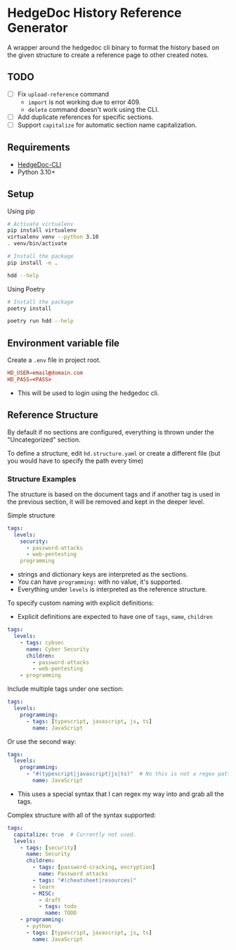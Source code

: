 # HedgeDoc History Reference Generator

A wrapper around the hedgedoc cli binary to format the history based on the
given structure to create a reference page to other created notes.

## TODO

- [ ] Fix `upload-reference` command
  - `import` is not working due to error 409.
  - `delete` command doesn't work using the CLI.
- [ ] Add duplicate references for specific sections.
- [ ] Support `capitalize` for automatic section name capitalization.

## Requirements

- [HedgeDoc-CLI](http://github.com/hedgedoc/cli)
- Python 3.10+

## Setup

Using pip

```bash
# Activate virtualenv
pip install virtualenv
virtualenv venv --python 3.10
. venv/bin/activate

# Install the package
pip install -e .

hdd --help
```

Using Poetry

```bash
# Install the package
poetry install

poetry run hdd --help
```

## Environment variable file

Create a `.env` file in project root.

```conf
HD_USER=email@domain.com
HD_PASS=<PASS>
```

- This will be used to login using the hedgedoc cli.

## Reference Structure

By default if no sections are configured, everything is thrown under the "Uncategorized" section.

To define a structure, edit `hd.structure.yaml` or create a different file (but you would have to
specify the path every time)

### Structure Examples

The structure is based on the document tags and if another tag is used in the previous section,
it will be removed and kept in the deeper level.

Simple structure

```yaml
tags:
  levels:
    security:
      - password-attacks
      - web-pentesting
    programming
```

- strings and dictionary keys are interpreted as the sections.
- You can have `programming:` with no value, it's supported.
- Everything under `levels` is interpreted as the reference structure.

To specify custom naming with explicit definitions:

- Explicit definitions are expected to have one of `tags`, `name`, `children`

```yaml
tags:
  levels:
    - tags: cybsec
      name: Cyber Security
      children:
        - password-attacks
        - web-pentesting
    - programming
```

Include multiple tags under one section:

```yaml
tags:
  levels:
    programming:
      - tags: [typescript, javascript, js, ts]
        name: JavaScript
```

Or use the second way:

```yaml
tags:
  levels:
    programming:
      - "#(typescript|javascript|js|ts)"  # No this is not a regex pattern.
        name: JavaScript
```

- This uses a special syntax that I can regex my way into and grab all the tags.

Complex structure with all of the syntax supported:

```yaml
tags:
  capitalize: true  # Currently not used.
  levels:
    - tags: [security]
      name: Security
      children:
        - tags: [password-cracking, encryption]
          name: Password attacks
        - tags: "#(cheatsheet|resources)"
        - learn
        - MISC:
          - draft
          - tags: todo
            name: TODO
    - programming:
      - python
      - tags: [typescript, javascript, js, ts]
        name: JavaScript
```
